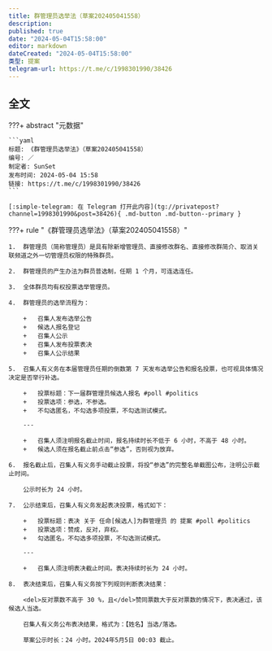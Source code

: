 ```yaml
---
title: 群管理员选举法（草案202405041558）
description:
published: true
date: "2024-05-04T15:58:00"
editor: markdown
dateCreated: "2024-05-04T15:58:00"
类型: 提案
telegram-url: https://t.me/c/1998301990/38426
---
```


## 全文

???+ abstract "元数据"

    ```yaml
    标题: 《群管理员选举法》（草案202405041558）
    编号: ／
    制定者: SunSet
    发布时间: 2024-05-04 15:58
    链接: https://t.me/c/1998301990/38426
    ```

    [:simple-telegram: 在 Telegram 打开此内容](tg://privatepost?channel=1998301990&post=38426){ .md-button .md-button--primary }

???+ rule "《群管理员选举法》（草案202405041558）"

    1.  群管理员（简称管理员）是具有除新增管理员、直接修改群名、直接修改群简介、取消关联频道之外一切管理员权限的特殊群员。

    2.  群管理员的产生办法为群员普选制，任期 1 个月，可连选连任。

    3.  全体群员均有权投票选举管理员。

    4.  群管理员的选举流程为：

        +   召集人发布选举公告
        +   候选人报名登记
        +   召集人公示
        +   召集人发布投票表决
        +   召集人公示结果

    5.  召集人有义务在本届管理员任期的倒数第 7 天发布选举公告和报名投票，也可视具体情况决定是否举行补选。

        +   投票标题：下一届群管理员候选人报名 #poll #politics
        +   投票选项：参选，不参选。
        +   不勾选匿名，不勾选多项投票，不勾选测试模式。

        ---

        +   召集人须注明报名截止时间，报名持续时长不低于 6 小时，不高于 48 小时。
        +   候选人须在报名截止前点击“参选”，否则视为放弃。

    6.  报名截止后，召集人有义务手动截止投票，将投“参选”的完整名单截图公布，注明公示截止时间。

        公示时长为 24 小时。

    7.  公示结束后，召集人有义务发起表决投票，格式如下：

        +   投票标题：表决 关于 任命[候选人]为群管理员 的 提案 #poll #politics
        +   投票选项：赞成，反对，弃权。
        +   勾选匿名，不勾选多项投票，不勾选测试模式。

        ---

        +   召集人须注明表决截止时间。表决持续时长为 24 小时。

    8.  表决结束后，召集人有义务按下列规则判断表决结果：

        <del>反对票数不高于 30 %，且</del>赞同票数大于反对票数的情况下，表决通过，该候选人当选。

        召集人有义务公布表决结果，格式为：【姓名】当选/落选。

        草案公示时长：24 小时。2024年5月5日 00:03 截止。

